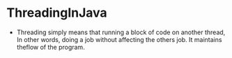# ThreadingInJava

- Threading simply means that running a block of code on another thread, In other words, doing a job without affecting the others job. It maintains theflow of the program.

